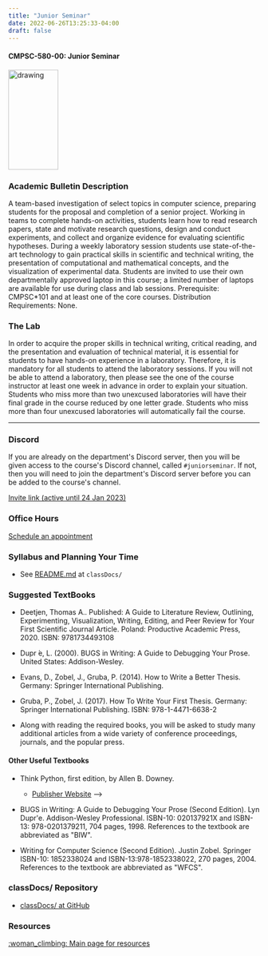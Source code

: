 ```yaml
---
title: "Junior Seminar"
date: 2022-06-26T13:25:33-04:00
draft: false
---
```

#### CMPSC-580-00: Junior Seminar

<img src="/images/juniorseminar/cogs.png" alt="drawing" width="100" height="200"/>

### Academic Bulletin Description

A team-based investigation of select topics in computer science, preparing students for the proposal and completion of a senior project. Working in teams to complete hands-on activities, students learn how to read research papers, state and motivate research questions, design and conduct experiments, and collect and organize evidence for evaluating scientific hypotheses. During a weekly laboratory session students use state-of-the-art technology to gain practical skills in scientific and technical writing, the presentation of computational and mathematical concepts, and the visualization of experimental data. Students are invited to use their own departmentally approved laptop in this course; a limited number of laptops are available for use during class and lab sessions. Prerequisite: CMPSC*101 and at least one of the core courses. Distribution Requirements: None.

### The Lab

In order to acquire the proper skills in technical writing, critical reading, and the presentation and evaluation of technical material, it is essential for students to have hands-on experience in a laboratory. Therefore, it is mandatory for all students to attend the laboratory sessions. If you will not be able to attend a laboratory, then please see the one of the course instructor at least one week in advance in order to explain your situation. Students who miss more than two unexcused laboratories will have their final grade in the course reduced by one letter grade. Students who miss more than four unexcused laboratories will automatically fail the course.

---

### Discord

If you are already on the department's Discord server, then you will be given access to the course's Discord channel, called `#juniorseminar`. If not, then you will need to join the department's Discord server before you can be added to the course's channel.

[Invite link (active until 24 Jan 2023)](https://discord.gg/gRSTQ8EA)



### Office Hours

[Schedule an appointment](/contactandabout/)

### Syllabus and Planning Your Time

* See [README.md](https://github.com/CMPSC-580-Allegheny-College-Spring-2024/classDocs/blob/main/README.md) at `classDocs/`

### Suggested TextBooks

* Deetjen, Thomas A.. Published: A Guide to Literature Review, Outlining, Experimenting, Visualization, Writing, Editing, and Peer Review for Your First Scientific Journal Article. Poland: Productive Academic Press, 2020. ISBN: 9781734493108

* Dupr ́e, L. (2000). BUGS in Writing: A Guide to Debugging Your Prose. United States: Addison-Wesley.

* Evans, D., Zobel, J., Gruba, P. (2014). How to Write a Better Thesis. Germany: Springer International Publishing.

* Gruba, P., Zobel, J. (2017). How To Write Your First Thesis. Germany: Springer International Publishing. ISBN: 978-1-4471-6638-2

* Along with reading the required books, you will be asked to study many additional articles from a wide variety of conference proceedings, journals, and the popular press.

#### Other Useful Textbooks

* Think Python, first edition, by Allen B. Downey.
  + [Publisher Website](https://greenteapress.com/wp/) -->

* BUGS in Writing: A Guide to Debugging Your Prose (Second Edition). Lyn Dupr\'e. Addison-Wesley Professional. ISBN-10: 020137921X and ISBN-13: 978-0201379211, 704 pages, 1998. References to the textbook are abbreviated as "BIW".

* Writing for Computer Science (Second Edition). Justin Zobel. Springer ISBN-10: 1852338024 and ISBN-13:978-1852338022, 270 pages, 2004. References to the textbook are abbreviated as "WFCS".

### classDocs/ Repository
* <a href="https://github.com/CMPSC-580-Allegheny-College-Spring-2024/classDocs" target="_blank">classDocs/ at GitHub</a>

<!-- * [classDocs/ at GitHub](https://github.com/CMPSC-580-Allegheny-College-Spring-2023/classDocs) -->

<!-- ### Grade book Repository

* <a href="https://classroom.github.com/a/YQZCHw1t" target="_blank">Gradebook Repository</a> -->


### Resources

[:woman_climbing: Main page for resources](/resources/) 

